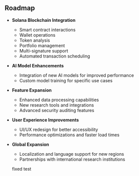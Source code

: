 ## Roadmap

- **Solana Blockchain Integration**
  - Smart contract interactions
  - Wallet operations
  - Token analysis
  - Portfolio management
  - Multi-signature support
  - Automated transaction scheduling

- **AI Model Enhancements**
  - Integration of new AI models for improved performance
  - Custom model training for specific use cases

- **Feature Expansion**
  - Enhanced data processing capabilities
  - New research tools and integrations
  - Advanced security auditing features

- **User Experience Improvements**
  - UI/UX redesign for better accessibility
  - Performance optimizations and faster load times

- **Global Expansion**
  - Localization and language support for new regions
  - Partnerships with international research institutions

  fixed test
